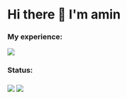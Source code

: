 
<div>
  
<h1> Hi there 👋 I'm amin</h1>
</div>



<div>
  <h3>My experience:</h3>
  <img src='https://skillicons.dev/icons?i=html,css,js,tailwindcss,bootstrap'>
</div>

<div>
  <h3>Status:<h3>
  <img src='https://github-readme-stats.vercel.app/api?username=aminghoreishi&theme=vue-dark&show_icons=true&hide_border=true&count_private=true'>
  <img src='https://github-readme-streak-stats.herokuapp.com/?user=aminghoreishi&theme=vue-dark&hide_border=true'>
<!--   <img src='https://github-readme-stats.vercel.app/api/top-langs/?username=aminghoreishi&theme=vue-dark&show_icons=true&hide_border=true&layout=compact'> -->
 
</div>
